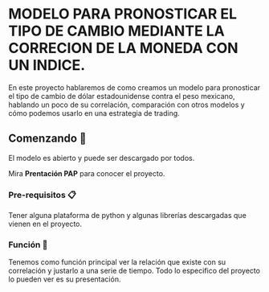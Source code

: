 # MODELO PARA PRONOSTICAR EL TIPO DE CAMBIO MEDIANTE LA CORRECION DE LA MONEDA CON UN INDICE.

En este proyecto hablaremos de como creamos un modelo para pronosticar el tipo de cambio de dólar estadounidense contra el peso mexicano, hablando un poco de su correlación, comparación con otros modelos y cómo podemos usarlo en una estrategia de trading.  

## Comenzando 🚀

El modelo es abierto y puede ser descargado por todos.

Mira **Prentación PAP** para conocer el proyecto.


### Pre-requisitos 📋

Tener alguna plataforma de python y algunas librerías descargadas que vienen en el proyecto.


### Función 🔧
Tenemos como función principal ver la relación que existe con su correlación y justarlo a una serie de tiempo. Todo lo especifico del proyecto lo pueden ver es su presentación.

